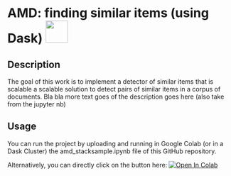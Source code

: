 # AMD: finding similar items (using Dask) <img src="https://docs.dask.org/en/latest/_images/dask_horizontal.svg" width="50"/>

## Description

The goal of this work is to implement a detector of similar items that is scalable a scalable solution to detect pairs of similar items in a corpus of documents.
Bla bla more text goes of the description goes here (also take from the jupyter nb)

## Usage

You can run the project by uploading and running in Google Colab (or in a Dask Cluster) the amd_stacksample.ipynb file of this GitHub repository.

Alternatively, you can directly click on the button here:
<a href="https://colab.research.google.com/github/aliceiordache/amd-stacksample/blob/main/amd_stacksample.ipynb" target="_parent"><img src="https://camo.githubusercontent.com/52feade06f2fecbf006889a904d221e6a730c194/68747470733a2f2f636f6c61622e72657365617263682e676f6f676c652e636f6d2f6173736574732f636f6c61622d62616467652e737667" alt="Open In Colab" data-canonical-src="https://colab.research.google.com/assets/colab-badge.svg"></a>
